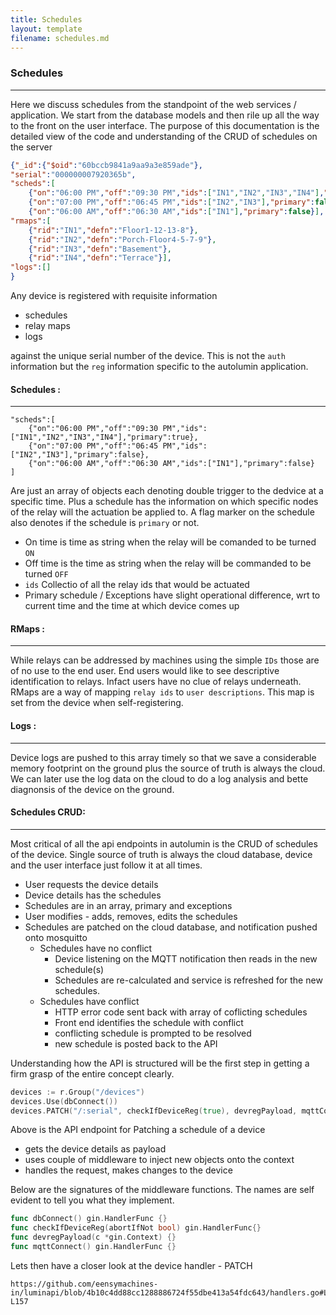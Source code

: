 ```yaml
---
title: Schedules
layout: template
filename: schedules.md
---
```


### Schedules
---------

Here we discuss schedules from the standpoint of the web services / application. We start from the database models and then rile up all the way to the front on the user interface. The purpose of this documentation is the detailed view of the code and understanding of the CRUD of schedules on the server

```json
{"_id":{"$oid":"60bccb9841a9aa9a3e859ade"},
"serial":"000000007920365b",
"scheds":[
    {"on":"06:00 PM","off":"09:30 PM","ids":["IN1","IN2","IN3","IN4"],"primary":true},
    {"on":"07:00 PM","off":"06:45 PM","ids":["IN2","IN3"],"primary":false},
    {"on":"06:00 AM","off":"06:30 AM","ids":["IN1"],"primary":false}],
"rmaps":[
    {"rid":"IN1","defn":"Floor1-12-13-8"},
    {"rid":"IN2","defn":"Porch-Floor4-5-7-9"},
    {"rid":"IN3","defn":"Basement"},
    {"rid":"IN4","defn":"Terrace"}],
"logs":[]
}
```
Any device is registered with requisite information 
- schedules 
- relay maps 
- logs

against the unique serial number of the device. This is not the `auth` information but the `reg` information specific to the autolumin application.

#### Schedules :
--------


```
"scheds":[
    {"on":"06:00 PM","off":"09:30 PM","ids":["IN1","IN2","IN3","IN4"],"primary":true},
    {"on":"07:00 PM","off":"06:45 PM","ids":["IN2","IN3"],"primary":false},
    {"on":"06:00 AM","off":"06:30 AM","ids":["IN1"],"primary":false}
]
```

Are just an array of objects each denoting double trigger to the dedvice at a specific time. Plus a schedule has the information on which specific nodes of the relay will the actuation be applied to. A flag marker on the schedule also denotes if the schedule is `primary` or not.

- On time is time as string when the relay will be comanded to be turned `ON`
- Off time is the time as string when the relay will be commanded to be turned `OFF`
- `ids` Collectio of all the relay ids that would be actuated
- Primary schedule / Exceptions have slight operational difference, wrt to current time and the time at which device comes up


#### RMaps :
------

While relays can be addressed by machines using the simple `IDs` those are of no use to the end user. End users would like to see descriptive identification to relays. Infact users have no clue of relays underneath. RMaps are a way of mapping `relay ids` to `user descriptions`. This map is set from the device when self-registering. 

#### Logs :
----------

Device logs are pushed to this array timely so that we save a considerable memory footprint on the ground plus the source of truth is always the cloud. We can later use the log data on the cloud to do a log analysis and bette diagnonsis of the device on the ground.

#### Schedules CRUD:
-----------

Most critical of all the api endpoints in autolumin is the CRUD of schedules of the device. Single source of truth is always the cloud database, device and the user interface just follow it at all times. 

- User requests the device details
- Device details has the schedules
- Schedules are in an array, primary and exceptions 
- User modifies - adds, removes, edits the schedules
- Schedules are patched on the cloud database, and notification pushed onto mosquitto
  - Schedules have no conflict
    - Device listening on the MQTT notification then reads in the new schedule(s)
    - Schedules are re-calculated and service is refreshed for the new schedules.
  - Schedules have conflict
    - HTTP error code sent back with array of coflicting schedules
    - Front end identifies the schedule with conflict 
    - conflicting schedule is prompted to be resolved 
    - new schedule is posted back to the API
  
Understanding how the API is structured will be the first step in getting a firm grasp of the entire concept clearly. 

```go 
devices := r.Group("/devices")
devices.Use(dbConnect())
devices.PATCH("/:serial", checkIfDeviceReg(true), devregPayload, mqttConnect(), HandlDevice)
```
Above is the API endpoint for Patching a schedule of a device 
- gets the device details as payload 
- uses couple of middleware to inject new objects onto the context
- handles the request, makes changes to the device

Below are the signatures of the middleware functions. The names are self evident to tell you what they implement.

```go 
func dbConnect() gin.HandlerFunc {}
func checkIfDeviceReg(abortIfNot bool) gin.HandlerFunc{}
func devregPayload(c *gin.Context) {}
func mqttConnect() gin.HandlerFunc {}
```
Lets then have a closer look at the device handler - PATCH

```
https://github.com/eensymachines-in/luminapi/blob/4b10c4dd88cc1288886724f55dbe413a54fdc643/handlers.go#L79-L157
```
